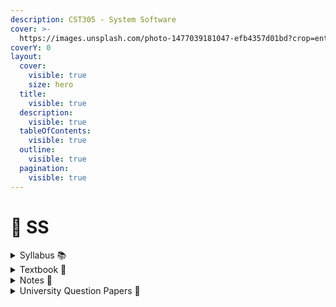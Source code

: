 ```yaml
---
description: CST305 - System Software
cover: >-
  https://images.unsplash.com/photo-1477039181047-efb4357d01bd?crop=entropy&cs=srgb&fm=jpg&ixid=M3wxOTcwMjR8MHwxfHNlYXJjaHw3fHxzeXN0ZW0lMjBzb2Z0d2FyZXxlbnwwfHx8fDE3MTkwNTIzNDh8MA&ixlib=rb-4.0.3&q=85
coverY: 0
layout:
  cover:
    visible: true
    size: hero
  title:
    visible: true
  description:
    visible: true
  tableOfContents:
    visible: true
  outline:
    visible: true
  pagination:
    visible: true
---
```


# 💽 SS

<details>

<summary>Syllabus 📚</summary>

[CST305](https://drive.google.com/file/d/163ZyfbzQ0\_vLbRQkeddJ2bWAwZlbLhxE/view?usp=drive\_link)👈

</details>

<details>

<summary>Textbook 📖</summary>

[SS Textbook](https://drive.google.com/drive/folders/163HjzzYOvBC2sYulzB6gLQyWqa5ekPFZ?usp=drive\_link)👈

</details>

<details>

<summary>Notes 📒</summary>

[SS Notes](https://drive.google.com/drive/folders/1Z-LfMKxTfQoTUKvKHT\_IdcjLOvYdDLzy?usp=drive\_link)👈

</details>

<details>

<summary>University Question Papers 📄</summary>

[SS PYQs](https://drive.google.com/drive/folders/1tF\_rODKZPuwtyuw4dbLPps4S3lUpK7k5?usp=drive\_link) 👈

</details>
